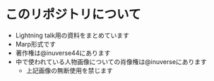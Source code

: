 # このリポジトリについて
- Lightning talk用の資料をまとめています
- Marp形式です
- 著作権は@inuverse44にあります
- 中で使われている人物画像についての肖像権は@inuverseにあります
    - 上記画像の無断使用を禁じます